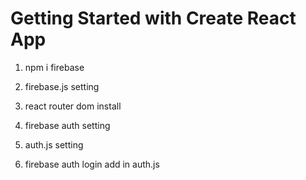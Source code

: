 # Getting Started with Create React App

1. npm i firebase

2. firebase.js setting

3. react router dom install

4. firebase auth setting

5. auth.js setting

6. firebase auth login add in auth.js
